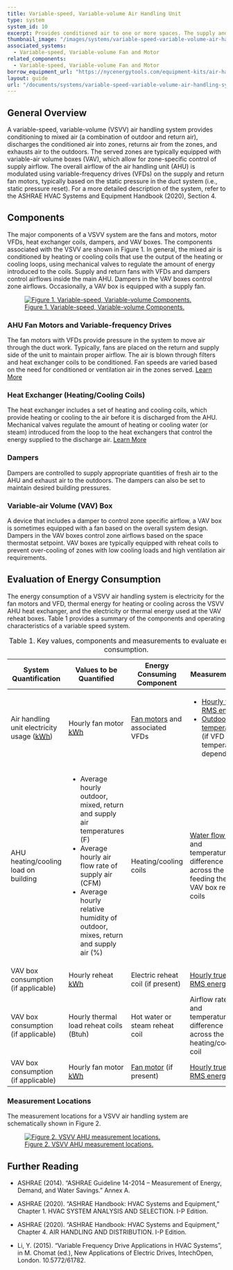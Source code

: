 ```yaml
---
title: Variable-speed, Variable-volume Air Handling Unit
type: system
system_id: 10
excerpt: Provides conditioned air to one or more spaces. The supply and return fans operate at variable speeds.
thumbnail_image: "/images/systems/variable-speed-variable-volume-air-handling-unit/2024_0702_VSVV AHU_system_thumbnail_RESIZED-01.jpg"
associated_systems: 
  - Variable-speed, Variable-volume Fan and Motor
related_components:
  - Variable-speed, Variable-volume Fan and Motor
borrow_equipment_url: "https://nycenergytools.com/equipment-kits/air-handler-unit-fans-measurement-kit/"
layout: guide
url: "/documents/systems/variable-speed-variable-volume-air-handling-system"
---
```


## General Overview

A variable-speed, variable-volume (VSVV) air handling system provides conditioning to mixed air (a combination of outdoor and return air), discharges the conditioned air into zones, returns air from the zones, and exhausts air to the outdoors. The served zones are typically equipped with variable-air volume boxes (VAV), which allow for zone-specific control of supply airflow. The overall airflow of the air handling unit (AHU) is modulated using variable-frequency drives (VFDs) on the supply and return fan motors, typically based on the static pressure in the duct system (i.e., static pressure reset). For a more detailed description of the system, refer to the ASHRAE HVAC Systems and Equipment Handbook (2020), Section 4. 

## Components 

The major components of a VSVV system are the fans and motors, motor VFDs, heat exchanger coils, dampers, and VAV boxes. The components associated with the VSVV are shown in Figure 1. In general, the mixed air is conditioned by heating or cooling coils that use the output of the heating or cooling loops, using mechanical valves to regulate the amount of energy introduced to the coils. Supply and return fans with VFDs and dampers control airflows inside the main AHU. Dampers in the VAV boxes control zone airflows. Occasionally, a VAV box is equipped with a supply fan.   

<a href="/images/systems/variable-speed-variable-volume-air-handling-unit/2024_0503_VSVV AHU system_figure 1 updated.jpeg">
    <figure class="figure mb-4 mt-3">
        <img src="/images/systems/variable-speed-variable-volume-air-handling-unit/2024_0503_VSVV AHU system_figure 1 updated.jpeg" class="figure-img img-fluid rounded" alt="Figure 1. Variable-speed, Variable-volume Components.">
        <figcaption class="figure-caption text-left">Figure 1. Variable-speed, Variable-volume Components.</figcaption>
    </figure>
</a>

### AHU Fan Motors and Variable-frequency Drives 

The fan motors with VFDs provide pressure in the system to move air through the duct work. Typically, fans are placed on the return and supply side of the unit to maintain proper airflow. The air is blown through filters and heat exchanger coils to be conditioned. Fan speeds are varied based on the need for conditioned or ventilation air in the zones served.
<a class="continue" href="/documents/components/variable-speed-variable-volume-fan-and-motor" aria-label="Learn more about this component"><span>Learn More</span><i class="fa fa-arrow-right"></i></a>  

### Heat Exchanger (Heating/Cooling Coils) 

The heat exchanger includes a set of heating and cooling coils, which provide heating or cooling to the air before it is discharged from the AHU. Mechanical valves regulate the amount of heating or cooling water (or steam) introduced from the loop to the heat exchangers that control the energy supplied to the discharge air.
<a class="continue" href="/documents/components/air-to-air-heat-exchanger" aria-label="Learn more about this component"><span>Learn More</span><i class="fa fa-arrow-right"></i></a>  

### Dampers 

Dampers are controlled to supply appropriate quantities of fresh air to the AHU and exhaust air to the outdoors. The dampers can also be set to maintain desired building pressures.  

### Variable-air Volume (VAV) Box 

A device that includes a damper to control zone specific airflow, a VAV box is sometimes equipped with a fan based on the overall system design. Dampers in the VAV boxes control zone airflows based on the space thermostat setpoint. VAV boxes are typically equipped with reheat coils to prevent over-cooling of zones with low cooling loads and high ventilation air requirements.  

## Evaluation of Energy Consumption 

The energy consumption of a VSVV air handling system is electricity for the fan motors and VFD, thermal energy for heating or cooling across the VSVV AHU heat exchanger, and the electricity or thermal energy used at the VAV reheat boxes. Table 1 provides a summary of the components and operating characteristics of a variable speed system. 

<div class="table-wrapper">
<table>
    <caption>Table 1. Key values, components and measurements to evaluate energy consumption.</caption>
    <thead>
        <tr>
            <th>
                System Quantification
            </th>
            <th>
                Values to be Quantified
            </th>
            <th>
                Energy Consuming Component
            </th>
            <th>
                Measurements
            </th>
        </tr>
    <tbody>
        <tr>
            <td>
                Air handling unit electricity usage (<a class="glossary-link" href="/glossary#kwh"><abbr title="Kilowatt Hour">kWh</abbr></a>)
            </td>
            <td>
                Hourly fan motor <a class="glossary-link" href="/glossary#kwh"><abbr title="Kilowatt Hour">kWh</abbr></a>
            </td>
            <td>
                <a href="/documents/components/variable-speed-variable-volume-fan-and-motor">Fan motors</a> and associated VFDs
            </td>
            <td>
                <ul>
                    <li><a href="/documents/measurement-technique/true-rms-power">Hourly true RMS energy</a></li> 
                    <li><a href="/documents/measurement-technique/outdoor-air-temperature">Outdoor air temperature</a> (if VFD is temperature dependent)</li>
                </ul>
            </td>
        </tr>
        <tr>
            <td>
                AHU heating/cooling load on building
            </td>
            <td>
                <ul>
                    <li>Average hourly outdoor, mixed, return and supply air temperatures (F)</li>
                    <li>Average hourly air flow rate of supply air (CFM)</li>
                    <li>Average hourly relative humidity of outdoor, mixes, return and supply air (%)</li>
                </ul>
            </td>
            <td>
                Heating/cooling coils
            </td>
            <td>
                <a href="/documents/measurement-technique/water-flow-rate">Water flow rate</a> and temperature difference across the loop feeding the VAV box reheat coils
            </td>
        </tr>
        <tr>
            <td>
                VAV box consumption (if applicable)
            </td>
            <td>
                Hourly reheat <a class="glossary-link" href="/glossary#kwh"><abbr title="Kilowatt Hour">kWh</abbr></a>
            </td>
            <td>
                Electric reheat coil (if present)
            </td>
            <td>
                <a href="/documents/measurement-technique/true-rms-power">Hourly true RMS energy</a>
            </td>
        </tr>
        <tr>
            <td>
                VAV box consumption (if applicable)
            </td>
            <td>
                Hourly thermal load reheat coils (Btuh)
            </td>
            <td>
                Hot water or steam reheat coil
            </td>
            <td>
                Airflow rate and temperature difference across the heating/cooling coil
            </td>
        </tr>
        <tr>
            <td>
                VAV box consumption (if applicable)
            </td>
            <td>
                Hourly fan motor <a class="glossary-link" href="/glossary#kwh"><abbr title="Kilowatt Hour">kWh</abbr></a>
            </td>
            <td>
                <a href="/documents/components/variable-speed-variable-volume-fan-and-motor">Fan motor</a> (if present)
            </td>
            <td>
                <a href="/documents/measurement-technique/true-rms-power">Hourly true RMS energy</a>
            </td>
        </tr>
    </tbody>
</table> 
</div>

### Measurement Locations

The measurement locations for a VSVV air handling system are schematically shown in Figure 2.

<a href="/images/systems/variable-speed-variable-volume-air-handling-unit/variable speed variable volume ahu figure 2.png">
    <figure class="figure mb-4 mt-3">
        <img src="/images/systems/variable-speed-variable-volume-air-handling-unit/variable speed variable volume ahu figure 2.png" class="figure-img img-fluid rounded" alt="Figure 2. VSVV AHU measurement locations.">
        <figcaption class="figure-caption text-left">Figure 2. VSVV AHU measurement locations.</figcaption>
    </figure>
</a>

## Further Reading

- ASHRAE (2014). “ASHRAE Guideline 14-2014 – Measurement of Energy, Demand, and Water Savings.” Annex A. 

- ASHRAE (2020). “ASHRAE Handbook: HVAC Systems and Equipment,” Chapter 1. HVAC SYSTEM ANALYSIS AND SELECTION. I-P Edition. 

- ASHRAE (2020). “ASHRAE Handbook: HVAC Systems and Equipment,” Chapter 4. AIR HANDLING AND DISTRIBUTION. I-P Edition.  
 
- Li, Y. (2015). “Variable Frequency Drive Applications in HVAC Systems”, in M. Chomat (ed.), New Applications of Electric Drives, IntechOpen, London. 10.5772/61782.